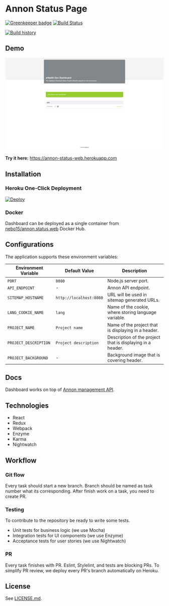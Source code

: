 # Annon Status Page

[![Greenkeeper badge](https://badges.greenkeeper.io/Nebo15/annon.status.web.svg)](https://greenkeeper.io/)
[![Build Status](https://travis-ci.org/Nebo15/annon.status.web.svg?branch=master)](https://travis-ci.org/Nebo15/annon.status.web)

[![Build history](https://buildstats.info/travisci/chart/Nebo15/annon.status.web)](https://travis-ci.org/Nebo15/annon.status.web)

## Demo

![UI Demo](https://github.com/Nebo15/annon.status.web/raw/master/docs/images/screenshot.png)

**Try it here:** https://annon-status-web.herokuapp.com

## Installation

### Heroku One-Click Deployment

[![Deploy](https://www.herokucdn.com/deploy/button.svg)](https://heroku.com/deploy?template=https://github.com/nebo15/annon.status.web)

### Docker

Dashboard can be deployed as a single container from [nebo15/annon.status.web](https://hub.docker.com/r/nebo15/annon.status.web/) Docker Hub.

## Configurations

The application supports these environment variables:

| Environment Variable  | Default Value           | Description |
| --------------------- | ----------------------- | ----------- |
| `PORT`                | `8080`                  | Node.js server port. |
| `API_ENDPOINT`        | -                       | Annon API endpoint. |
| `SITEMAP_HOSTNAME`    | `http://localhost:8080` | URL will be used in sitemap generated URLs. |
| `LANG_COOKIE_NAME`    | `lang`                  | Name of the cookie, where storing language variable. |
| `PROJECT_NAME`        | `Project name`          | Name of the project that is displaying in a header. |
| `PROJECT_DESCRIPTION` | `Project description`   | Description of the project that is displaying in a header. |
| `PROJECT_BACKGROUND`  | -                       | Background image that is covering header. |

## Docs

Dashboard works on top of [Annon management API](http://docs.annon.apiary.io).

## Technologies

- React
- Redux
- Webpack
- Enzyme
- Karma
- Nightwatch

## Workflow

### Git flow

Every task should start a new branch. Branch should be named as task number what its corresponding.
After finish work on a task, you need to create PR.

### Testing

To contribute to the repository be ready to write some tests.

- Unit tests for business logic (we use Mocha)
- Integration tests for UI components (we use Enzyme)
- Acceptance tests for user stories (we use Nightwatch)

### PR

Every task finishes with PR. Eslint, Stylelint, and tests are blocking PRs. To simplify PR review, we deploy every PR's branch automatically on Heroku.

## License

See [LICENSE.md](LICENSE.md).
